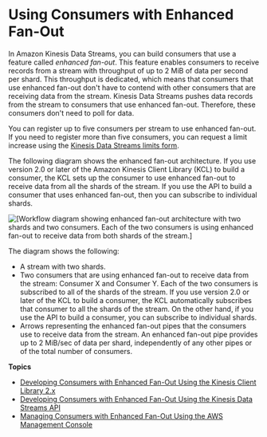 # Using Consumers with Enhanced Fan\-Out<a name="introduction-to-enhanced-consumers"></a>

In Amazon Kinesis Data Streams, you can build consumers that use a feature called *enhanced fan\-out*\. This feature enables consumers to receive records from a stream with throughput of up to 2 MiB of data per second per shard\. This throughput is dedicated, which means that consumers that use enhanced fan\-out don't have to contend with other consumers that are receiving data from the stream\. Kinesis Data Streams pushes data records from the stream to consumers that use enhanced fan\-out\. Therefore, these consumers don't need to poll for data\.

You can register up to five consumers per stream to use enhanced fan\-out\. If you need to register more than five consumers, you can request a limit increase using the [Kinesis Data Streams limits form](https://console.aws.amazon.com/support/v1?#/)\. 

The following diagram shows the enhanced fan\-out architecture\. If you use version 2\.0 or later of the Amazon Kinesis Client Library \(KCL\) to build a consumer, the KCL sets up the consumer to use enhanced fan\-out to receive data from all the shards of the stream\. If you use the API to build a consumer that uses enhanced fan\-out, then you can subscribe to individual shards\.

![\[Workflow diagram showing enhanced fan-out architecture with two shards and two consumers. Each of the two consumers is using enhanced fan-out to receive data from both shards of the stream.\]](http://docs.aws.amazon.com/streams/latest/dev/images/enhanced_fan-out.png)

The diagram shows the following: 
+ A stream with two shards\.
+ Two consumers that are using enhanced fan\-out to receive data from the stream: Consumer X and Consumer Y\. Each of the two consumers is subscribed to all of the shards of the stream\. If you use version 2\.0 or later of the KCL to build a consumer, the KCL automatically subscribes that consumer to all the shards of the stream\. On the other hand, if you use the API to build a consumer, you can subscribe to individual shards\. 
+ Arrows representing the enhanced fan\-out pipes that the consumers use to receive data from the stream\. An enhanced fan\-out pipe provides up to 2 MiB/sec of data per shard, independently of any other pipes or of the total number of consumers\.

**Topics**
+ [Developing Consumers with Enhanced Fan\-Out Using the Kinesis Client Library 2\.x](building-enhanced-consumers-kcl.md)
+ [Developing Consumers with Enhanced Fan\-Out Using the Kinesis Data Streams API](building-enhanced-consumers-api.md)
+ [Managing Consumers with Enhanced Fan\-Out Using the AWS Management Console](building-enhanced-consumers-console.md)